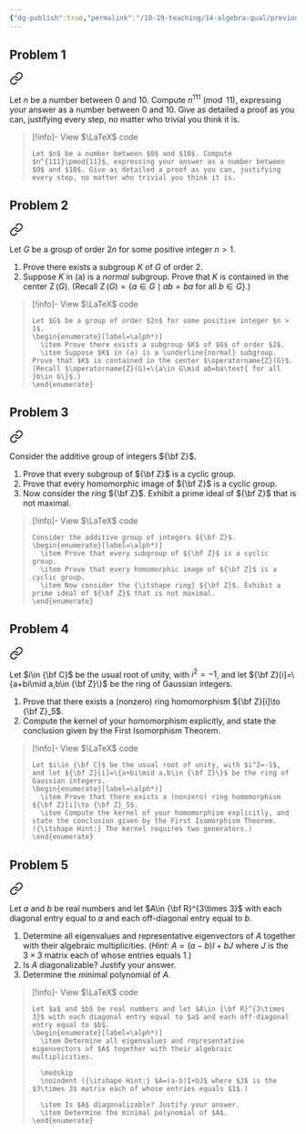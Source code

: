 ```yaml
---
{"dg-publish":true,"permalink":"/10-19-teaching/14-algebra-qual/previous-exams/algebra-qual-2021-09/","updated":"2025-03-17T09:00:00-07:00"}
---
```


## Problem 1


<div class="transclusion internal-embed is-loaded"><a class="markdown-embed-link" href="/10-19-teaching/14-algebra-qual/problem-bank/template-problems/group-theory/working-modulo-11/" aria-label="Open link"><svg xmlns="http://www.w3.org/2000/svg" width="24" height="24" viewBox="0 0 24 24" fill="none" stroke="currentColor" stroke-width="2" stroke-linecap="round" stroke-linejoin="round" class="svg-icon lucide-link"><path d="M10 13a5 5 0 0 0 7.54.54l3-3a5 5 0 0 0-7.07-7.07l-1.72 1.71"></path><path d="M14 11a5 5 0 0 0-7.54-.54l-3 3a5 5 0 0 0 7.07 7.07l1.71-1.71"></path></svg></a><div class="markdown-embed">




Let $n$ be a number between $0$ and $10$. Compute $n^{111}\pmod{11}$, expressing your answer as a number between $0$ and $10$. Give as detailed a proof as you can, justifying every step, no matter who trivial you think it is.

> [!info]- View $\LaTeX$ code
> ```
> Let $n$ be a number between $0$ and $10$. Compute $n^{111}\pmod{11}$, expressing your answer as a number between $0$ and $10$. Give as detailed a proof as you can, justifying every step, no matter who trivial you think it is.
> ```

</div></div>

## Problem 2


<div class="transclusion internal-embed is-loaded"><a class="markdown-embed-link" href="/10-19-teaching/14-algebra-qual/problem-bank/pool-problems/group-theory/subgroups-of-a-group-of-even-order/" aria-label="Open link"><svg xmlns="http://www.w3.org/2000/svg" width="24" height="24" viewBox="0 0 24 24" fill="none" stroke="currentColor" stroke-width="2" stroke-linecap="round" stroke-linejoin="round" class="svg-icon lucide-link"><path d="M10 13a5 5 0 0 0 7.54.54l3-3a5 5 0 0 0-7.07-7.07l-1.72 1.71"></path><path d="M14 11a5 5 0 0 0-7.54-.54l-3 3a5 5 0 0 0 7.07 7.07l1.71-1.71"></path></svg></a><div class="markdown-embed">




Let $G$ be a group of order $2n$ for some positive integer $n > 1$.
1. Prove there exists a subgroup $K$ of $G$ of order $2$.
2. Suppose $K$ in (a) is a *normal* subgroup. Prove that $K$ is contained in the center $\operatorname{Z}(G)$. (Recall $\operatorname{Z}(G)=\{a\in G\mid ab=ba\text{ for all }b\in G\}$.)

> [!info]- View $\LaTeX$ code
> ```
> Let $G$ be a group of order $2n$ for some positive integer $n > 1$.
> \begin{enumerate}[label=\alph*)]
> 	\item Prove there exists a subgroup $K$ of $G$ of order $2$.
> 	\item Suppose $K$ in (a) is a \underline{normal} subgroup. Prove that $K$ is contained in the center $\operatorname{Z}(G)$. (Recall $\operatorname{Z}(G)=\{a\in G\mid ab=ba\text{ for all }b\in G\}$.)
> \end{enumerate}
> ```

</div></div>

## Problem 3


<div class="transclusion internal-embed is-loaded"><a class="markdown-embed-link" href="/10-19-teaching/14-algebra-qual/problem-bank/pool-problems/ring-theory/the-structure-of-the-integers-as-both-a-group-and-a-ring/" aria-label="Open link"><svg xmlns="http://www.w3.org/2000/svg" width="24" height="24" viewBox="0 0 24 24" fill="none" stroke="currentColor" stroke-width="2" stroke-linecap="round" stroke-linejoin="round" class="svg-icon lucide-link"><path d="M10 13a5 5 0 0 0 7.54.54l3-3a5 5 0 0 0-7.07-7.07l-1.72 1.71"></path><path d="M14 11a5 5 0 0 0-7.54-.54l-3 3a5 5 0 0 0 7.07 7.07l1.71-1.71"></path></svg></a><div class="markdown-embed">




Consider the additive group of integers ${\bf Z}$.
1. Prove that every subgroup of ${\bf Z}$ is a cyclic group.
2. Prove that every homomorphic image of ${\bf Z}$ is a cyclic group.
3. Now consider the *ring* ${\bf Z}$. Exhibit a prime ideal of ${\bf Z}$ that is not maximal.

> [!info]- View $\LaTeX$ code
> ```
> Consider the additive group of integers ${\bf Z}$.
> \begin{enumerate}[label=\alph*)]
> 	\item Prove that every subgroup of ${\bf Z}$ is a cyclic group.
> 	\item Prove that every homomorphic image of ${\bf Z}$ is a cyclic group.
> 	\item Now consider the {\itshape ring} ${\bf Z}$. Exhibit a prime ideal of ${\bf Z}$ that is not maximal.
> \end{enumerate}
> ```

</div></div>

## Problem 4


<div class="transclusion internal-embed is-loaded"><a class="markdown-embed-link" href="/10-19-teaching/14-algebra-qual/problem-bank/template-problems/ring-theory/morphism-from-the-gaussian-integers-2/" aria-label="Open link"><svg xmlns="http://www.w3.org/2000/svg" width="24" height="24" viewBox="0 0 24 24" fill="none" stroke="currentColor" stroke-width="2" stroke-linecap="round" stroke-linejoin="round" class="svg-icon lucide-link"><path d="M10 13a5 5 0 0 0 7.54.54l3-3a5 5 0 0 0-7.07-7.07l-1.72 1.71"></path><path d="M14 11a5 5 0 0 0-7.54-.54l-3 3a5 5 0 0 0 7.07 7.07l1.71-1.71"></path></svg></a><div class="markdown-embed">




Let $i\in {\bf C}$ be the usual root of unity, with $i^2=-1$, and let ${\bf Z}[i]=\{a+bi\mid a,b\in {\bf Z}\}$ be the ring of Gaussian integers.
1. Prove that there exists a (nonzero) ring homomorphism ${\bf Z}[i]\to {\bf Z}_5$.
2. Compute the kernel of your homomorphism explicitly, and state the conclusion given by the First Isomorphism Theorem.

> [!info]- View $\LaTeX$ code
> ```
> Let $i\in {\bf C}$ be the usual root of unity, with $i^2=-1$, and let ${\bf Z}[i]=\{a+bi\mid a,b\in {\bf Z}\}$ be the ring of Gaussian integers.
> \begin{enumerate}[label=\alph*)]
> 	\item Prove that there exists a (nonzero) ring homomorphism ${\bf Z}[i]\to {\bf Z}_5$.
> 	\item Compute the kernel of your homomorphism explicitly, and state the conclusion given by the First Isomorphism Theorem. ({\itshape Hint:} The kernel requires two generators.)
> \end{enumerate}
> ```

</div></div>

## Problem 5


<div class="transclusion internal-embed is-loaded"><a class="markdown-embed-link" href="/10-19-teaching/14-algebra-qual/problem-bank/pool-problems/linear-algebra/analyzing-an-unusual-matrix/" aria-label="Open link"><svg xmlns="http://www.w3.org/2000/svg" width="24" height="24" viewBox="0 0 24 24" fill="none" stroke="currentColor" stroke-width="2" stroke-linecap="round" stroke-linejoin="round" class="svg-icon lucide-link"><path d="M10 13a5 5 0 0 0 7.54.54l3-3a5 5 0 0 0-7.07-7.07l-1.72 1.71"></path><path d="M14 11a5 5 0 0 0-7.54-.54l-3 3a5 5 0 0 0 7.07 7.07l1.71-1.71"></path></svg></a><div class="markdown-embed">




Let $a$ and $b$ be real numbers and let $A\in {\bf R}^{3\times 3}$ with each diagonal entry equal to $a$ and each off-diagonal entry equal to $b$.
1. Determine all eigenvalues and representative eigenvectors of $A$ together with their algebraic multiplicities. (*Hint:* $A=(a-b)I+bJ$ where $J$ is the $3\times 3$ matrix each of whose entries equals $1$.)
2. Is $A$ diagonalizable? Justify your answer.
3. Determine the minimal polynomial of $A$.

> [!info]- View $\LaTeX$ code
> ```
> Let $a$ and $b$ be real numbers and let $A\in {\bf R}^{3\times 3}$ with each diagonal entry equal to $a$ and each off-diagonal entry equal to $b$.
> \begin{enumerate}[label=\alph*)]
> 	\item Determine all eigenvalues and representative eigenvectors of $A$ together with their algebraic multiplicities.
> 	
> 	\medskip
> 	\noindent ({\itshape Hint:} $A=(a-b)I+bJ$ where $J$ is the $3\times 3$ matrix each of whose entries equals $1$.)
> 	
> 	\item Is $A$ diagonalizable? Justify your answer.
> 	\item Determine the minimal polynomial of $A$.
> \end{enumerate}
> ```

</div></div>
